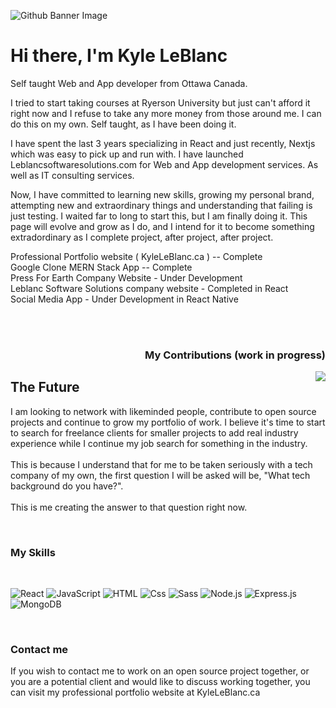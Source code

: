 

![Github Banner Image](https://github.com/tiberiusnero560/kyle-leblanc-portfolio/blob/main/github-banner.jpg)







# Hi there, I'm Kyle LeBlanc
Self taught Web and App developer from Ottawa Canada.  
   <p>
       I tried to start taking courses at Ryerson University but just can't afford it right now and I refuse to take any more money from those around me. I can do this        on my own. Self taught, as I have been doing it.    
   </p>
   <p>
      I have spent the last 3 years specializing in React and just recently, Nextjs which was easy to pick up and run with. I have launched                       Leblancsoftwaresolutions.com for Web and App development services. As well as IT consulting services. 
   </p>

Now, I have committed to learning new skills, growing my personal brand, attempting new and extraordinary things and understanding that failing is just testing. 
I waited far to long to start this, but I am finally doing it. This page will evolve and grow as I do, and I intend for it to become something extradordinary as I complete project, after project, after project. 
</p>

Professional Portfolio website ( KyleLeBlanc.ca ) -- Complete <br>
Google Clone MERN Stack App -- Complete  <br>
Press For Earth Company Website - Under Development <br>
Leblanc Software Solutions company website - Completed in React <br>
Social Media App - Under Development in React Native <br>


<section>
<br><br><h3 align="right"> My Contributions (work in progress) </h3>
 <img align="right" src="https://github-readme-stats.vercel.app/api/?username=TiberiusNero560&theme=monokai" />

## The Future
<p> I am looking to network with likeminded people, contribute to open source projects and continue to grow my portfolio of work.
    I believe it's time to start to search for freelance clients for smaller projects to add real industry experience while I continue my job search for 
    something in the industry. <br> <br>
    This is because I understand that for me to be taken seriously with a tech company of my own, the first question I will be asked will be, "What       tech background do you     have?". <br> <br>
    This is me creating the answer to that question right now. 
</p>

</section>
<br>

### My Skills
<br>

<p>
  <img alt="React" src="https://img.shields.io/badge/React-61DAFB?logo=react&logoColor=white&style=for-the-badge" />
  <img alt="JavaScript" src="https://img.shields.io/badge/JavaScript-F7DF1E?logo=javascript&logoColor=white&style=for-the-badge" />
  <img alt="HTML" src="https://img.shields.io/badge/HTML-E34F26?logo=html5&logoColor=white&style=for-the-badge" />
  <img alt="Css" src="https://img.shields.io/badge/CSS-1572B6?logo=css3&logoColor=white&style=for-the-badge" />
  <img alt="Sass" src="https://img.shields.io/badge/Sass-CC6699?logo=sass&logoColor=white&style=for-the-badge" />
  <img alt="Node.js" src="https://img.shields.io/badge/Node.js-E61DAFB?logo=Node.js&logoColor=white&style=for-the-badge" />
  <img alt="Express.js" src="https://img.shields.io/badge/Express.js-E10098?logo=express&logoColor=white&style=for-the-badge" />
  <img alt="MongoDB" src="https://img.shields.io/badge/Mongodb-E34F26?logo=Mongodb&logoColor=white&style=for-the-badge" />


</p>
<br>


### Contact me 
<p>   If you wish to contact me to work on an open source project together, or you are a potential client and would like to discuss
      working together, you can visit my professional portfolio website at 
     KyleLeBlanc.ca
</p> 
    
    
    




